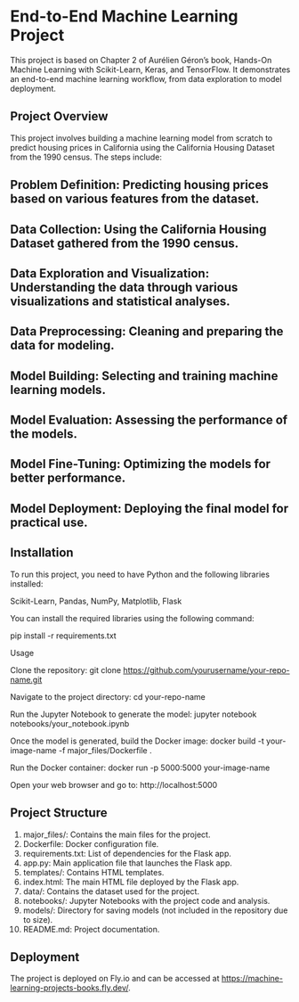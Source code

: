 # End-to-End Machine Learning Project

This project is based on Chapter 2 of Aurélien Géron’s book, Hands-On Machine Learning with Scikit-Learn, Keras, and TensorFlow. It demonstrates an end-to-end machine learning workflow, from data exploration to model deployment.

## Project Overview

This project involves building a machine learning model from scratch to predict housing prices in California using the California Housing Dataset from the 1990 census. The steps include:

## Problem Definition: Predicting housing prices based on various features from the dataset.

## Data Collection: Using the California Housing Dataset gathered from the 1990 census.

## Data Exploration and Visualization: Understanding the data through various visualizations and statistical analyses.

## Data Preprocessing: Cleaning and preparing the data for modeling.

## Model Building: Selecting and training machine learning models.

## Model Evaluation: Assessing the performance of the models.

## Model Fine-Tuning: Optimizing the models for better performance.

## Model Deployment: Deploying the final model for practical use.

## Installation
To run this project, you need to have Python and the following libraries installed:

Scikit-Learn, Pandas, NumPy, Matplotlib, Flask

You can install the required libraries using the following command:

  pip install -r requirements.txt

Usage

Clone the repository:
git clone https://github.com/yourusername/your-repo-name.git

Navigate to the project directory:
cd your-repo-name

Run the Jupyter Notebook to generate the model:
jupyter notebook notebooks/your_notebook.ipynb

Once the model is generated, build the Docker image:
docker build -t your-image-name -f major_files/Dockerfile .

Run the Docker container:
docker run -p 5000:5000 your-image-name

Open your web browser and go to:
http://localhost:5000

## Project Structure

1. major_files/: Contains the main files for the project.
2. Dockerfile: Docker configuration file.
3. requirements.txt: List of dependencies for the Flask app.
4. app.py: Main application file that launches the Flask app.
5. templates/: Contains HTML templates.
6. index.html: The main HTML file deployed by the Flask app.
7. data/: Contains the dataset used for the project.
8. notebooks/: Jupyter Notebooks with the project code and analysis.
9. models/: Directory for saving models (not included in the repository due to size).
10. README.md: Project documentation.

## Deployment
The project is deployed on Fly.io and can be accessed at https://machine-learning-projects-books.fly.dev/.
